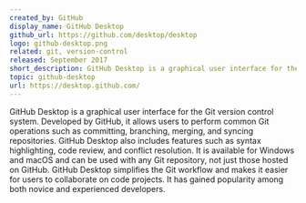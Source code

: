 ```yaml
---
created_by: GitHub
display_name: GitHub Desktop
github_url: https://github.com/desktop/desktop
logo: github-desktop.png
related: git, version-control
released: September 2017
short_description: GitHub Desktop is a graphical user interface for the Git version control system.
topic: github-desktop
url: https://desktop.github.com/
---
```

GitHub Desktop is a graphical user interface for the Git version control system. Developed by GitHub, it allows users to perform common Git operations such as committing, branching, merging, and syncing repositories. GitHub Desktop also includes features such as syntax highlighting, code review, and conflict resolution. It is available for Windows and macOS and can be used with any Git repository, not just those hosted on GitHub. GitHub Desktop simplifies the Git workflow and makes it easier for users to collaborate on code projects. It has gained popularity among both novice and experienced developers.
